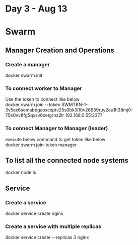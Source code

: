 # Day 3 - Aug 13

# Swarm  

## Manager Creation and Operations
### Create a manager
docker swarm init  

### To connect worker to Manager
Use the token to connect like below  
docker swarm join --token SWMTKN-1-3v5ex6semabbgaoxcxptv25s0bk3i10v26959ruy2eu1h38mj0-75e0vv8fg5qxsv6xetgrnz2lr 192.168.0.55:2377  

### To connect Manager to Manager (leader)
execute below command to get token like below  
docker swarm join-token manager  

## To list all the connected node systems
docker node ls  

## Service

### Create a service
docker service create nginx  

### Create a service with multiple replicas
docker service create --replicas 3 nginx   
